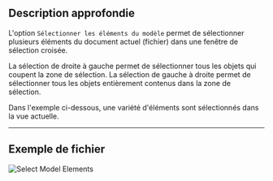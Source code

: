 ## Description approfondie
L'option `Sélectionner les éléments du modèle` permet de sélectionner plusieurs éléments du document actuel (fichier) dans une fenêtre de sélection croisée.

La sélection de droite à gauche permet de sélectionner tous les objets qui coupent la zone de sélection. La sélection de gauche à droite permet de sélectionner tous les objets entièrement contenus dans la zone de sélection.

Dans l'exemple ci-dessous, une variété d'éléments sont sélectionnés dans la vue actuelle.
___
## Exemple de fichier

![Select Model Elements](./Dynamo.Nodes.DSModelElementsSelection_img.jpg)
